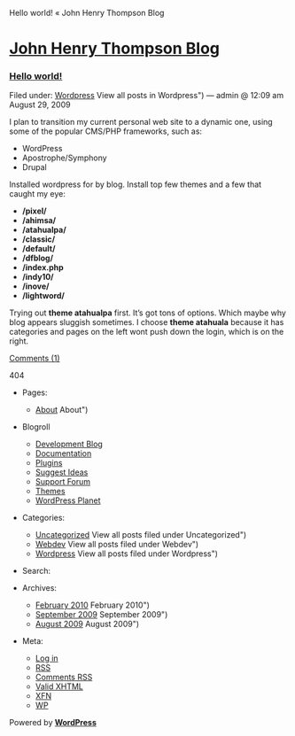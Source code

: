 Hello world! « John Henry Thompson Blog

# [John Henry Thompson Blog](../../../../index.md)

### [Hello world!](index.md)

Filed under: [Wordpress](../../../../category/wordpress/index.md) View all posts in Wordpress") — admin @ 12:09 am August 29, 2009

I plan to transition my current personal web site to a dynamic one, using some of the popular CMS/PHP frameworks, such as:

- WordPress
- Apostrophe/Symphony
- Drupal

Installed wordpress for by blog. Install top few themes and a few that caught my eye:

- **/pixel/**
- **/ahimsa/**
- **/atahualpa/**
- **/classic/**
- **/default/**
- **/dfblog/**
- **/index.php**
- **/indy10/**
- **/inove/**
- **/lightword/**

Trying out **theme atahualpa** first. It’s got tons of options. Which maybe why blog appears sluggish sometimes. I choose **theme atahuala** because it has categories and pages on the left wont push down the login, which is on the right.

[Comments (1)](#comments 'Comment on Hello world!')

404

- Pages:
  - [About](../../../../about/index.md) About")
- Blogroll
  - [Development Blog](http://wordpress.org/development/)
  - [Documentation](http://codex.wordpress.org/)
  - [Plugins](http://wordpress.org/extend/plugins/)
  - [Suggest Ideas](http://wordpress.org/extend/ideas/)
  - [Support Forum](http://wordpress.org/support/)
  - [Themes](http://wordpress.org/extend/themes/)
  - [WordPress Planet](http://planet.wordpress.org/)
- Categories:
  - [Uncategorized](../../../../category/uncategorized/index.md) View all posts filed under Uncategorized")
  - [Webdev](../../../../category/webdev/index.md) View all posts filed under Webdev")
  - [Wordpress](../../../../category/wordpress/index.md) View all posts filed under Wordpress")
- Search:

- Archives:
  - [February 2010](../../../../2010/02/index.md) February 2010")
  - [September 2009](../../../09/index.md) September 2009")
  - [August 2009](../../index.md) August 2009")
- Meta:
  - [Log in](../../../../wp-login.php.md)
  - [RSS](../../../../feed/index.rss 'Syndicate this site using RSS')
  - [Comments RSS](../../../../comments/feed/index.rss 'The latest comments to all posts in RSS')
  - [Valid XHTML](http://validator.w3.org/check/referer 'This page validates as XHTML 1.0 Transitional')
  - [XFN](http://gmpg.org/xfn/)
  - [WP](http://wordpress.org/ 'Powered by WordPress, state-of-the-art semantic personal publishing platform.')

Powered by [**WordPress**](http://wordpress.org/ 'Powered by WordPress, state-of-the-art semantic personal publishing platform.')
